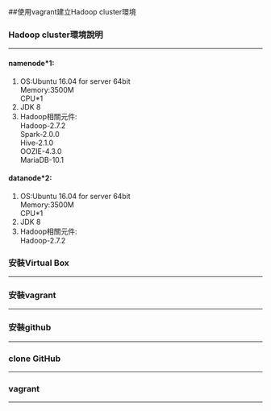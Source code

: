 ﻿##使用vagrant建立Hadoop cluster環境
### Hadoop cluster環境說明
---
#### namenode\*1:  
1. OS:Ubuntu 16.04 for server 64bit  
Memory:3500M  
CPU*1   
2. JDK 8  
3. Hadoop相關元件:    
Hadoop-2.7.2  
Spark-2.0.0   
Hive-2.1.0   
OOZIE-4.3.0  
MariaDB-10.1   
#### datanode*2: 
1. OS:Ubuntu 16.04 for server 64bit  
Memory:3500M  
CPU*1   
2. JDK 8  
3. Hadoop相關元件:    
Hadoop-2.7.2
### 安裝Virtual Box
---

### 安裝vagrant
---
### 安裝github
---
### clone GitHub
---
### vagrant 
---